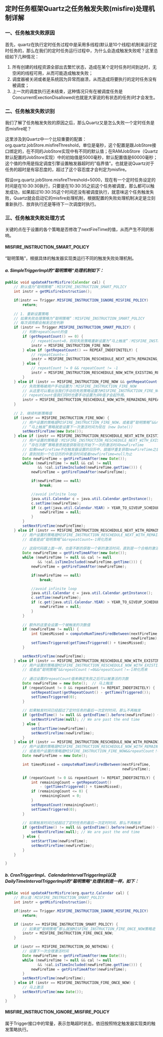 ## 定时任务框架Quartz之任务触发失败(misfire)处理机制详解

### 一、任务触发失败原因

​	首先，quartz在执行定时任务过程中是采用多线程(默认是10个线程)机制来运行定时任务的，那么在我们的定时任务运行过程中，为什么会造成触发失败呢？这里总结如下几种情况：

1. 所有创建的线程资源全部出去繁忙状态，造成在某个定时任务时间到达时，无空闲的线程可用，从而可能造成触发失败；
2. 调度器被关闭或者是系统因为异常而崩溃，从而造成将要执行的定时任务没有被调度；
3. 上一次的调度执行还未结束，这种情况只有在被调度任务是ConcurrentExectionDisallowed(也就是大家说的有状态的任务)时才会发生。

### 二、任务触发失败识别

​	我们了解了任务触发失败的原因之后，那么Quartz又是怎么失败一个定时任务是否misfire呢？

​	这里涉及到Quartz中一个比较重要的配置：org.quartz.jobStore.misfireThreshold，单位是毫秒，这个配置是跟JobStore接口绑定的，在不同的JobStore实现中有不同的默认值；在RAMJobStore（Quartz默认配置的JobStore实现）中的初始值是5000毫秒，默认配置值是60000毫秒；这个值的作用是指定调度引擎设置触发器超时的"临界值"。也就是说Quartz对于任务的超时是有容忍度的，超过了这个容忍度才会判定为misfire。

​	假设org.quartz.jobStore.misfireThreshold=5000，现在有一个定时任务设定的时间是在10:30:30执行，只要是在10:30:35之前这个任务被调度，那么都可以触发成功，如果超过10:30:35这个时间还没有被调度执行，就意味这个任务触发失败，Quartz就会启动它的misfire处理机制，根据配置的失败处理机制决定是立刻重新执行、放弃执行还是等待下一次调度时执行。

### 三、任务触发失败处理方式

关键的点在于设置的各个策略是否修改了nextFireTime的值，从而产生不同的影响。

#### MISFIRE_INSTRUCTION_SMART_POLICY

“聪明策略”，根据具体的触发器实现类运行不同的触发失败处理机制。

##### a. SimpleTriggerImpl的“聪明策略“处理机制如下：

``````java
public void updateAfterMisfire(Calendar cal) {
    // 默认值为“聪明策略”：MISFIRE_INSTRUCTION_SMART_POLICY
    int instr = getMisfireInstruction();

    if(instr == Trigger.MISFIRE_INSTRUCTION_IGNORE_MISFIRE_POLICY)
        return;
	
    // 1. 重新设置策略
    // 如果失败处理策略为“聪明策略”：MISFIRE_INSTRUCTION_SMART_POLICY
    // 每次调用都会触发这些判断
    if (instr == Trigger.MISFIRE_INSTRUCTION_SMART_POLICY) {
        // 判断repeatCount的值
        if (getRepeatCount() == 0) {
            // repeatCount=0，则将失败策略重新设置为“马上触发”：MISFIRE_INSTRUCTION_FIRE_NOW
            instr = MISFIRE_INSTRUCTION_FIRE_NOW;
        } else if (getRepeatCount() == REPEAT_INDEFINITELY) {
            // repeatCount=-1
            instr = MISFIRE_INSTRUCTION_RESCHEDULE_NEXT_WITH_REMAINING_COUNT;
        } else {
            // repeatCount != 0 && repeatCount != -1
            instr = MISFIRE_INSTRUCTION_RESCHEDULE_NOW_WITH_EXISTING_REPEAT_COUNT;
        }
    } else if (instr == MISFIRE_INSTRUCTION_FIRE_NOW && getRepeatCount() != 0) {
        // 失败策略被用户手动设置为：MISFIRE_INSTRUCTION_FIRE_NOW
        // 从这里可以看出当我们手动将失败策略设置为MISFIRE_INSTRUCTION_FIRE_NOW时，
        // repeatCount值我们同时也要手动设置为非0值才会起作用。
        instr = MISFIRE_INSTRUCTION_RESCHEDULE_NOW_WITH_REMAINING_REPEAT_COUNT;
    }
	
    // 2. 继续判断策略值
    if (instr == MISFIRE_INSTRUCTION_FIRE_NOW) {
        // 用户设置的策略是MISFIRE_INSTRUCTION_FIRE_NOW，或者是“聪明策略”&&repeatCount=0
        // “马上触发”策略就是设置下一次激活时间为现在（new Date()）
        setNextFireTime(new Date());
    } else if (instr == MISFIRE_INSTRUCTION_RESCHEDULE_NEXT_WITH_EXISTING_COUNT) {
        // 用户设置的策略是：MISFIRE_INSTRUCTION_RESCHEDULE_NEXT_WITH_EXISTING_COUNT
        // “存在次数”策略意思就是获取现在开始下一次的激活时间newFireTime
        // 如果newFireTime不在触发器设置的日历中，就循环重复获取newFireTime之后的新的激活时间
        // 直到找到一个在日历的中激活时间或者newfireTime=null为止
        Date newFireTime = getFireTimeAfter(new Date());
        while (newFireTime != null && cal != null
               && !cal.isTimeIncluded(newFireTime.getTime())) {
            newFireTime = getFireTimeAfter(newFireTime);

            if(newFireTime == null)
                break;

            //avoid infinite loop
            java.util.Calendar c = java.util.Calendar.getInstance();
            c.setTime(newFireTime);
            if (c.get(java.util.Calendar.YEAR) > YEAR_TO_GIVEUP_SCHEDULING_AT) {
                newFireTime = null;
            }
        }
        setNextFireTime(newFireTime);
    } else if (instr == MISFIRE_INSTRUCTION_RESCHEDULE_NEXT_WITH_REMAINING_COUNT) {
        // 用户设置的策略是MISFIRE_INSTRUCTION_RESCHEDULE_NEXT_WITH_REMAINING_COUNT
        // 或者是由“聪明策略”&&repeatCount=-1转化而来
        
        // 这段代码跟上面一样，也是不断的获取一个新的激活时间，直到是一个合格的激活时间就退出循环 
        Date newFireTime = getFireTimeAfter(new Date());
        while (newFireTime != null && cal != null
               && !cal.isTimeIncluded(newFireTime.getTime())) {
            newFireTime = getFireTimeAfter(newFireTime);

            if(newFireTime == null)
                break;

            //avoid infinite loop
            java.util.Calendar c = java.util.Calendar.getInstance();
            c.setTime(newFireTime);
            if (c.get(java.util.Calendar.YEAR) > YEAR_TO_GIVEUP_SCHEDULING_AT) {
                newFireTime = null;
            }
        }
        
        // 额外的这里会设置一个被触发的次数值
        if (newFireTime != null) {
            int timesMissed = computeNumTimesFiredBetween(nextFireTime,
                                                          newFireTime);
            setTimesTriggered(getTimesTriggered() + timesMissed);
        }

        setNextFireTime(newFireTime);
    } else if (instr == MISFIRE_INSTRUCTION_RESCHEDULE_NOW_WITH_EXISTING_REPEAT_COUNT) {
        // 用户设置的策略是MISFIRE_INSTRUCTION_RESCHEDULE_NOW_WITH_EXISTING_REPEAT_COUNT
        // 或者由“聪明策略”&&repeatCount！=0&&repeatCount！=-1转化而来
        
        // 通过设置的repeatCount值来确定失败之后可以被激活的次数
        Date newFireTime = new Date();	// 马上触发
        if (repeatCount != 0 && repeatCount != REPEAT_INDEFINITELY) {
            setRepeatCount(getRepeatCount() - getTimesTriggered());
            setTimesTriggered(0);
        }
		
        // 如果触发时间已经超过了定时任务的最后一次定时时间，那么不再触发
        if (getEndTime() != null && getEndTime().before(newFireTime)) {
            setNextFireTime(null); // We are past the end time
        } else {
            setStartTime(newFireTime);
            setNextFireTime(newFireTime);
        } 
    } else if (instr == MISFIRE_INSTRUCTION_RESCHEDULE_NOW_WITH_REMAINING_REPEAT_COUNT) {
        // 用户设置的策略是MISFIRE_INSTRUCTION_RESCHEDULE_NOW_WITH_REMAINING_REPEAT_COUNT
        // 或者用户设置的策略是MISFIRE_INSTRUCTION_FIRE_NOW&&repeatCount！=0
        Date newFireTime = new Date();

        int timesMissed = computeNumTimesFiredBetween(nextFireTime,
                                                      newFireTime);

        if (repeatCount != 0 && repeatCount != REPEAT_INDEFINITELY) {
            int remainingCount = getRepeatCount()
                - (getTimesTriggered() + timesMissed);
            if (remainingCount <= 0) { 
                remainingCount = 0;
            }
            setRepeatCount(remainingCount);
            setTimesTriggered(0);
        }
		
        // 如果触发时间已经超过了定时任务的最后一次定时时间，那么不再触发
        if (getEndTime() != null && getEndTime().before(newFireTime)) {
            setNextFireTime(null); // We are past the end time
        } else {
            setStartTime(newFireTime);
            setNextFireTime(newFireTime);
        } 
    }

}
``````

##### b. CronTriggerImpl、CalendarIntervalTriggerImpl以及DailyTimeIntervalTriggerImpl的”聪明策略“处理机制是一样，如下：

``````java
public void updateAfterMisfire(org.quartz.Calendar cal) {
    // 默认值：MISFIRE_INSTRUCTION_SMART_POLICY
    int instr = getMisfireInstruction();

    if(instr == Trigger.MISFIRE_INSTRUCTION_IGNORE_MISFIRE_POLICY)
        return;

    if (instr == MISFIRE_INSTRUCTION_SMART_POLICY) {
        // 如果是“聪明策略”那么就按MISFIRE_INSTRUCTION_FIRE_ONCE_NOW策略走
        instr = MISFIRE_INSTRUCTION_FIRE_ONCE_NOW;
    }

    if (instr == MISFIRE_INSTRUCTION_DO_NOTHING) {
        // 设置下一次合理激活时间
        Date newFireTime = getFireTimeAfter(new Date());
        while (newFireTime != null && cal != null
               && !cal.isTimeIncluded(newFireTime.getTime())) {
            newFireTime = getFireTimeAfter(newFireTime);
        }
        setNextFireTime(newFireTime);
    } else if (instr == MISFIRE_INSTRUCTION_FIRE_ONCE_NOW) {
        // 马上激活
        setNextFireTime(new Date());
    }
}
``````

#### MISFIRE_INSTRUCTION_IGNORE_MISFIRE_POLICY

属于Trigger接口中的常量，表示忽略超时状态，依旧按照特定触发器实现类的触发策略执行。
